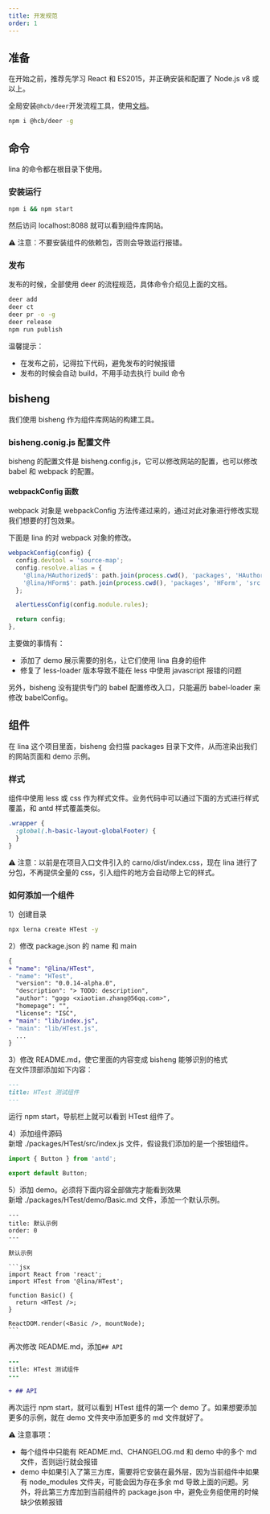 ```yaml
---
title: 开发规范
order: 1
---
```


## 准备

在开始之前，推荐先学习 React 和 ES2015，并正确安装和配置了 Node.js v8 或以上。

全局安装`@hcb/deer`开发流程工具，使用[文档](https://confluence.56qq.cn/pages/viewpage.action?pageId=35914461)。

```sh
npm i @hcb/deer -g
```

## 命令

lina 的命令都在根目录下使用。

### 安装运行

```sh
npm i && npm start
```

然后访问 localhost:8088 就可以看到组件库网站。

⚠️ 注意：不要安装组件的依赖包，否则会导致运行报错。

### 发布

发布的时候，全部使用 deer 的流程规范，具体命令介绍见上面的文档。

```sh
deer add
deer ct
deer pr -o -g
deer release
npm run publish
```

温馨提示：

- 在发布之前，记得拉下代码，避免发布的时候报错
- 发布的时候会自动 build，不用手动去执行 build 命令

## bisheng

我们使用 bisheng 作为组件库网站的构建工具。

### bisheng.conig.js 配置文件

bisheng 的配置文件是 bisheng.config.js，它可以修改网站的配置，也可以修改 babel 和 webpack 的配置。

#### webpackConfig 函数

webpack 对象是 webpackConfig 方法传递过来的，通过对此对象进行修改实现我们想要的打包效果。

下面是 lina 的对 webpack 对象的修改。

```javascript
webpackConfig(config) {
  config.devtool = 'source-map';
  config.resolve.alias = {
    '@lina/HAuthorized$': path.join(process.cwd(), 'packages', 'HAuthorized', 'src', 'index'),
    '@lina/HForm$': path.join(process.cwd(), 'packages', 'HForm', 'src', 'index'),
  };

  alertLessConfig(config.module.rules);

  return config;
},
```

主要做的事情有：

- 添加了 demo 展示需要的别名，让它们使用 lina 自身的组件
- 修复了 less-loader 版本导致不能在 less 中使用 javascript 报错的问题

另外，bisheng 没有提供专门的 babel 配置修改入口，只能遍历 babel-loader 来修改 babelConfig。

## 组件

在 lina 这个项目里面，bisheng 会扫描 packages 目录下文件，从而渲染出我们的网站页面和 demo 示例。

### 样式

组件中使用 less 或 css 作为样式文件。业务代码中可以通过下面的方式进行样式覆盖，和 antd 样式覆盖类似。

```css
.wrapper {
  :global(.h-basic-layout-globalFooter) {
  }
}
```

⚠️ 注意：以前是在项目入口文件引入的 carno/dist/index.css，现在 lina 进行了分包，不再提供全量的 css，引入组件的地方会自动带上它的样式。

### 如何添加一个组件

1）创建目录

```sh
npx lerna create HTest -y
```

2）修改 package.json 的 name 和 main

```diff
{
+ "name": "@lina/HTest",
- "name": "HTest",
  "version": "0.0.14-alpha.0",
  "description": "> TODO: description",
  "author": "gogo <xiaotian.zhang@56qq.com>",
  "homepage": "",
  "license": "ISC",
+ "main": "lib/index.js",
- "main": "lib/HTest.js",
  ...
}
```

3）修改 README.md，使它里面的内容变成 bisheng 能够识别的格式  
在文件顶部添加如下内容：

```md
---
title: HTest 测试组件
---
```

运行 npm start，导航栏上就可以看到 HTest 组件了。

4）添加组件源码  
新增 ./packages/HTest/src/index.js 文件，假设我们添加的是一个按钮组件。

```javascript
import { Button } from 'antd';

export default Button;
```

5）添加 demo。必须将下面内容全部做完才能看到效果  
新增 ./packages/HTest/demo/Basic.md 文件，添加一个默认示例。

    ---
    title: 默认示例
    order: 0
    ---

    默认示例

    ```jsx
    import React from 'react';
    import HTest from '@lina/HTest';

    function Basic() {
      return <HTest />;
    }

    ReactDOM.render(<Basic />, mountNode);
    ```

再次修改 README.md，添加`## API`

```diff
---
title: HTest 测试组件
---

+ ## API
```

再次运行 npm start，就可以看到 HTest 组件的第一个 demo 了。如果想要添加更多的示例，就在 demo 文件夹中添加更多的 md 文件就好了。

⚠️ 注意事项：

- 每个组件中只能有 README.md、CHANGELOG.md 和 demo 中的多个 md 文件，否则运行就会报错
- demo 中如果引入了第三方库，需要将它安装在最外层，因为当前组件中如果有 node_modules 文件夹，可能会因为存在多余 md 导致上面的问题。另外，将此第三方库加到当前组件的 package.json 中，避免业务组使用的时候缺少依赖报错
